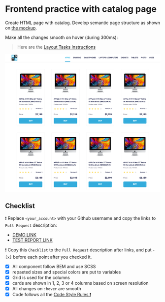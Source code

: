 # Frontend practice with catalog page

Create HTML page with catalog. Develop semantic page structure as shown on [the mockup](https://www.figma.com/file/ojkArVazq7vsX0nbpn9CxZ/Moyo-%2F-Catalog-(ENG)?node-id=32249%3A354).

<!-- - use `Header`, `Stars` and `Card` blocks from previous tasks but rewrite them using BEM and SCSS -->
<!-- - remove old `data-qa` attributes -->
<!-- - add `data-qa="nav-hover"` (not just `hover`) to the 4th nav link for testing (`Laptops & computers`) -->
<!-- - add `data-qa="card"` to the first card -->
<!-- - add `data-qa="card-hover"` (not just `hover`) to the link `Buy` inside the first card -->
<!-- - Nav links color is not `black` any more -->
<!-- - add class `is-active` to the first link (`Apple`) in navigation -->
<!-- - Use grid for cards with different number of columns:
  - 4 starting from `1024px`
  - 3 starting from `768px`
  - 2 starting at `488px`
  - 1 for the smaller screens -->
<!-- - cards have fixed width and gap between them (`48px` vertically and `46px` horyzontally) -->
<!-- - cards container have fixed paddings (`50px` vertically and `40px` horyzontally) -->

Make all the changes smooth on hover (during 300ms):
<!-- - increase the card by 20 percent (neighboring cards **should not be** affected)
- change the card title text color to `#34568b` when the card is hovered (`.card:hover .card__title`) -->
<!-- - change navigation link text color to `#00acdc`
- change the button background to `#fff` and text color to `#00acdc` on hover -->

> Here are the [Layout Tasks Instructions](https://mate-academy.github.io/layout_task-guideline)

![screenshot](./reference.png)

## Checklist

❗️ Replace `<your_account>` with your Github username and copy the links to `Pull Request` description:
- [DEMO LINK](https://Timi2424.github.io/layout_catalog/)
- [TEST REPORT LINK](https://Timi2424.github.io/layout_catalog/report/html_report/)

❗️ Copy this `Checklist` to the `Pull Request` description after links, and put `- [x]` before each point after you checked it.

- [x] All component follow BEM and use SCSS
- [x] repaeted sizes and special colors are put to variables
- [x] Grid is used for the columns
- [x] cards are shown in 1, 2, 3 or 4 columns based on screen resolution
- [x] All changes on `:hover` are smooth
- [x] Code follows all the [Code Style Rules ❗️](https://mate-academy.github.io/layout_task-guideline/html-css-code-style-rules)
